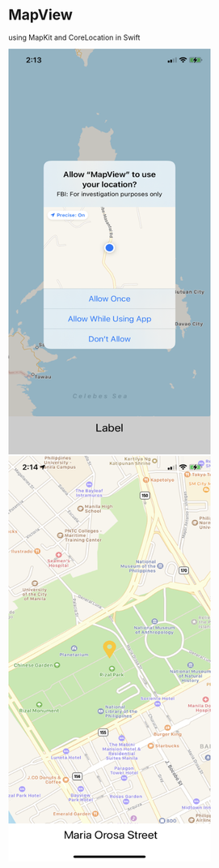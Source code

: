 # MapView
using MapKit and CoreLocation in Swift

<img src="/screenshot/1.png" width="400" height="800"><img src="/screenshot/2.png" width="400" height="800">
